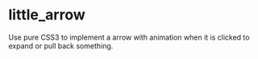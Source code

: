 # little_arrow
Use pure CSS3 to implement a arrow with animation when it is clicked to expand or pull back something.

